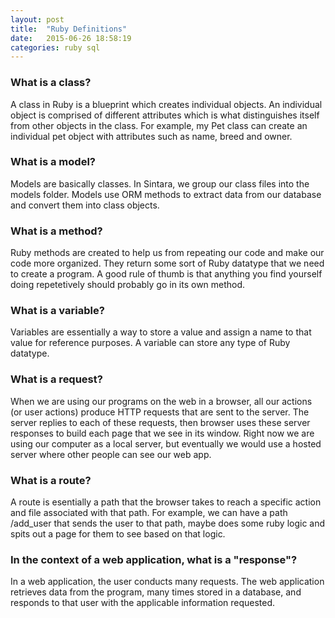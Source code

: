 ```yaml
---
layout: post
title:  "Ruby Definitions"
date:   2015-06-26 18:58:19
categories: ruby sql
---
```

### What is a class?
A class in Ruby is a blueprint which creates individual objects. An individual object is comprised of different attributes which is what distinguishes itself from other objects in the class. For example, my Pet class can create an individual pet object with attributes such as name, breed and owner. 

### What is a model?
Models are basically classes. In Sintara, we group our class files into the models folder. Models use ORM methods to extract data from our database and convert them into class objects. 

### What is a method?
Ruby methods are created to help us from repeating our code and make our code more organized. They return some sort of Ruby datatype that we need to create a program. A good rule of thumb is that anything you find yourself doing repetetively should probably go in its own method.

### What is a variable?
Variables are essentially a way to store a value and assign a name to that value for reference purposes. A variable can store any type of Ruby datatype.

### What is a request?
 When we are using our programs on the web in a browser, all our actions (or user actions) produce HTTP requests that are sent to the server. The server replies to each of these requests, then browser uses these server responses to build each page that we see in its window. Right now we are using our computer as a local server, but eventually we would use a hosted server where other people can see our web app. 
 
### What is a route?
A route is esentially a path that the browser takes to reach a specific action and file associated with that path. For example, we can have a path /add_user that sends the user to that path, maybe does some ruby logic and spits out a page for them to see based on that logic.

### In the context of a web application, what is a "response"?
In a web application, the user conducts many requests. The web application retrieves data from the program, many times stored in a database, and responds to that user with the applicable information requested.







